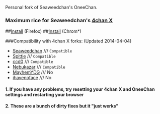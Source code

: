 Personal fork of Seaweedchan's OneeChan.

### Maximum rice for Seaweedchan's [4chan X](https://github.com/seaweedchan/4chan-x)

##[Install](../../raw/master/builds/OneeChan.user.js) (Firefox)
##[Install](../../raw/master/builds/crx.crx) (Chrom*)

###Compatibility with 4chan X forks:
(Updated 2014-04-04)

- [Seaweedchan](https://github.com/seaweedchan/4chan-x) /// ```Compatible```
- [Spittie](https://github.com/Spittie/4chan-x) /// ```Compatible```
- [ccd0](https://github.com/ccd0/4chan-x) /// ```Compatible```
- [Nebukazar](https://github.com/Nebukazar/4chan-x) /// ```Compatible```
- [MayhemYDG](https://github.com/MayhemYDG/4chan-x) /// No
- [ihavenoface](https://github.com/ihavenoface/4chan-x) /// No


#### 1. If you have any problems, try resetting your 4chan X and OneeChan settings and restarting your browser

#### 2. These are a bunch of dirty fixes but it "just werks"
